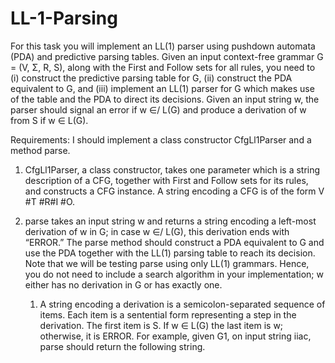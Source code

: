# LL-1-Parsing
For this task you will implement an LL(1) parser using pushdown automata (PDA) and predictive parsing tables. Given an input context-free grammar G = (V, Σ, R, S), along with the First and Follow sets for all rules, you need to (i) construct the predictive parsing table for G, (ii) construct the PDA equivalent to G, and (iii) implement an LL(1) parser for G which makes use of the table and the PDA to direct its decisions. Given an input string w, the parser should signal an error if w ∈/ L(G) and produce a derivation of w from S if w ∈ L(G).

Requirements:
I should implement a class constructor CfgLl1Parser and a method parse.

1. CfgLl1Parser, a class constructor, takes one parameter which is a string description of a CFG, together with First and Follow sets for its rules, and constructs a CFG instance. A string encoding a CFG is of the form V #T #R#I #O.

2. parse takes an input string w and returns a string encoding a left-most derivation of w in G; in case w ∈/ L(G), this derivation ends with “ERROR.” The parse method should construct a PDA equivalent to G and use the PDA together with the LL(1) parsing table to reach its decision. Note that we will be testing parse using only LL(1) grammars. Hence, you do not need to include a search algorithm in your implementation; w either has no derivation in G or has exactly one.
    1. A string encoding a derivation is a semicolon-separated sequence of items. Each item is a sentential form representing a step in the derivation. The first item is S. If w ∈ L(G) the last item is w; otherwise, it is ERROR. For example, given G1, on input string iiac, parse should return the following string.
